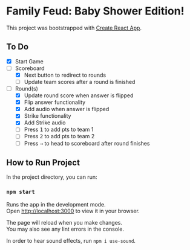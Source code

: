 # Family Feud: Baby Shower Edition!

This project was bootstrapped with [Create React App](https://github.com/facebook/create-react-app).

## To Do
- [x] Start Game
- [ ] Scoreboard
  - [x] Next button to redirect to rounds
  - [ ] Update team scores after a round is finished
- [ ] Round(s)
  - [x] Update round score when answer is flipped
  - [x] Flip answer functionality
  - [x] Add audio when answer is flipped
  - [x] Strike functionality
  - [x] Add Strike audio
  - [ ] Press <kbd>1</kbd> to add pts to team 1
  - [ ] Press <kbd>2</kbd> to add pts to team 2
  - [ ] Press <kbd>→</kbd> to head to scoreboard after round finishes

## How to Run Project

In the project directory, you can run:

### `npm start`

Runs the app in the development mode.\
Open [http://localhost:3000](http://localhost:3000) to view it in your browser.

The page will reload when you make changes.\
You may also see any lint errors in the console.

In order to hear sound effects, run `npm i use-sound`.
